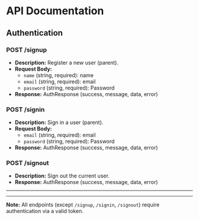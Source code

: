 # API Documentation

## Authentication

### POST /signup
- **Description:** Register a new user (parent).
- **Request Body:**
  - `name` (string, required): name
  - `email` (string, required):  email
  - `password` (string, required): Password
- **Response:** AuthResponse (success, message, data, error)

### POST /signin
- **Description:** Sign in a user (parent).
- **Request Body:**
  - `email` (string, required):  email
  - `password` (string, required): Password
- **Response:** AuthResponse (success, message, data, error)

### POST /signout
- **Description:** Sign out the current user.
- **Response:** AuthResponse (success, message, data, error)

---






---

**Note:** All endpoints (except `/signup`, `/signin`, `/signout`) require authentication via a valid token.

